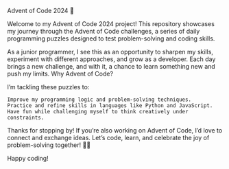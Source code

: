 Advent of Code 2024 🎄

Welcome to my Advent of Code 2024 project! This repository showcases my journey through the Advent of Code challenges, a series of daily programming puzzles designed to test problem-solving and coding skills.

As a junior programmer, I see this as an opportunity to sharpen my skills, experiment with different approaches, and grow as a developer. Each day brings a new challenge, and with it, a chance to learn something new and push my limits.
Why Advent of Code?

I’m tackling these puzzles to:

    Improve my programming logic and problem-solving techniques.
    Practice and refine skills in languages like Python and JavaScript.
    Have fun while challenging myself to think creatively under constraints.

Thanks for stopping by! If you’re also working on Advent of Code, I’d love to connect and exchange ideas. Let’s code, learn, and celebrate the joy of problem-solving together! 🎅✨

Happy coding!
